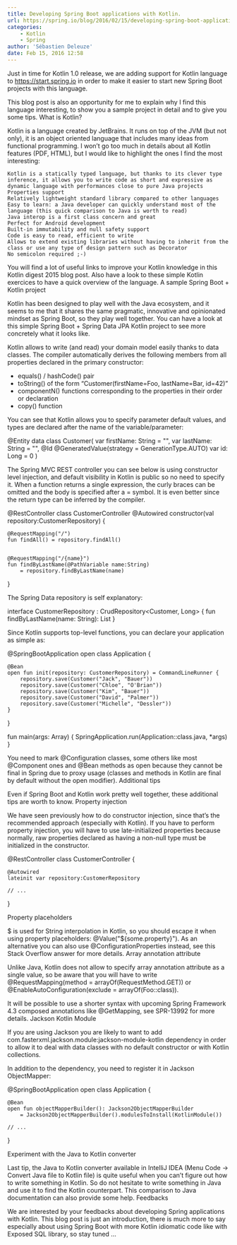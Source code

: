 ```yaml
---
title: Developing Spring Boot applications with Kotlin.
url: https://spring.io/blog/2016/02/15/developing-spring-boot-applications-with-kotlin
categories:
    - Kotlin
    - Spring
author: 'Sébastien Deleuze'
date: Feb 15, 2016 12:58
---
```

Just in time for Kotlin 1.0 release, we are adding support for Kotlin language to https://start.spring.io in order to make it easier to start new Spring Boot projects with this language.

This blog post is also an opportunity for me to explain why I find this language interesting, to show you a sample project in detail and to give you some tips.
What is Kotlin?

Kotlin is a language created by JetBrains. It runs on top of the JVM (but not only), it is an object oriented language that includes many ideas from functional programming. I won’t go too much in details about all Kotlin features (PDF, HTML), but I would like to highlight the ones I find the most interesting:

    Kotlin is a statically typed language, but thanks to its clever type inference, it allows you to write code as short and expressive as dynamic language with performances close to pure Java projects
    Properties support
    Relatively lightweight standard library compared to other languages
    Easy to learn: a Java developer can quickly understand most of the language (this quick comparison to Java is worth to read)
    Java interop is a first class concern and great
    Perfect for Android development
    Built-in immutability and null safety support
    Code is easy to read, efficient to write
    Allows to extend existing libraries without having to inherit from the class or use any type of design pattern such as Decorator
    No semicolon required ;-)

You will find a lot of useful links to improve your Kotlin knowledge in this Kotlin digest 2015 blog post. Also have a look to these simple Kotlin exercices to have a quick overview of the language.
A sample Spring Boot + Kotlin project

Kotlin has been designed to play well with the Java ecosystem, and it seems to me that it shares the same pragmatic, innovative and opinionated mindset as Spring Boot, so they play well together. You can have a look at this simple Spring Boot + Spring Data JPA Kotlin project to see more concretely what it looks like.

Kotlin allows to write (and read) your domain model easily thanks to data classes. The compiler automatically derives the following members from all properties declared in the primary constructor:
- equals() / hashCode() pair
- toString() of the form “Customer(firstName=Foo, lastName=Bar, id=42)”
- componentN() functions corresponding to the properties in their order or declaration
- copy() function

You can see that Kotlin allows you to specify parameter default values, and types are declared after the name of the variable/parameter:

@Entity
data class Customer(
	var firstName: String = "",
	var lastName: String = "",
	@Id @GeneratedValue(strategy = GenerationType.AUTO)
	var id: Long = 0
)

The Spring MVC REST controller you can see below is using constructor level injection, and default visibility in Kotlin is public so no need to specify it. When a function returns a single expression, the curly braces can be omitted and the body is specified after a = symbol. It is even better since the return type can be inferred by the compiler.

@RestController
class CustomerController @Autowired constructor(val repository:CustomerRepository) {

	@RequestMapping("/")
	fun findAll() = repository.findAll()


	@RequestMapping("/{name}")
	fun findByLastName(@PathVariable name:String)
		= repository.findByLastName(name)
}

The Spring Data repository is self explanatory:

interface CustomerRepository : CrudRepository<Customer, Long> {
	fun findByLastName(name: String): List<Customer>
}

Since Kotlin supports top-level functions, you can declare your application as simple as:

@SpringBootApplication
open class Application {

	@Bean
	open fun init(repository: CustomerRepository) = CommandLineRunner {
		repository.save(Customer("Jack", "Bauer"))
		repository.save(Customer("Chloe", "O'Brian"))
		repository.save(Customer("Kim", "Bauer"))
		repository.save(Customer("David", "Palmer"))
		repository.save(Customer("Michelle", "Dessler"))
	}
}

fun main(args: Array<String>) {
	SpringApplication.run(Application::class.java, *args)
}

You need to mark @Configuration classes, some others like most @Component ones and @Bean methods as open because they cannot be final in Spring due to proxy usage (classes and methods in Kotlin are final by default without the open modifier).
Additional tips

Even if Spring Boot and Kotlin work pretty well together, these additional tips are worth to know.
Property injection

We have seen previously how to do constructor injection, since that’s the recommended approach (especially with Kotlin). If you have to perform property injection, you will have to use late-initialized properties because normally, raw properties declared as having a non-null type must be initialized in the constructor.

@RestController
class CustomerController {

	@Autowired
	lateinit var repository:CustomerRepository

	// ...
}

Property placeholders

$ is used for String interpolation in Kotlin, so you should escape it when using property placeholders: @Value("\${some.property}"). As an alternative you can also use @ConfigurationProperties instead, see this Stack Overflow answer for more details.
Array annotation attribute

Unlike Java, Kotlin does not allow to specify array annotation attribute as a single value, so be aware that you will have to write @RequestMapping(method = arrayOf(RequestMethod.GET)) or @EnableAutoConfiguration(exclude = arrayOf(Foo::class)).

It will be possible to use a shorter syntax with upcoming Spring Framework 4.3 composed annotations like @GetMapping, see SPR-13992 for more details.
Jackson Kotlin Module

If you are using Jackson you are likely to want to add com.fasterxml.jackson.module:jackson-module-kotlin dependency in order to allow it to deal with data classes with no default constructor or with Kotlin collections.

In addition to the dependency, you need to register it in Jackson ObjectMapper:

@SpringBootApplication
open class Application {

	@Bean
	open fun objectMapperBuilder(): Jackson2ObjectMapperBuilder
	    = Jackson2ObjectMapperBuilder().modulesToInstall(KotlinModule())

	// ...
}

Experiment with the Java to Kotlin converter

Last tip, the Java to Kotlin converter available in IntelliJ IDEA (Menu Code -> Convert Java file to Kotlin file) is quite useful when you can’t figure out how to write something in Kotlin. So do not hesitate to write something in Java and use it to find the Kotlin counterpart. This comparison to Java documentation can also provide some help.
Feedbacks

We are interested by your feedbacks about developing Spring applications with Kotlin. This blog post is just an introduction, there is much more to say especially about using Spring Boot with more Kotlin idiomatic code like with Exposed SQL library, so stay tuned …
